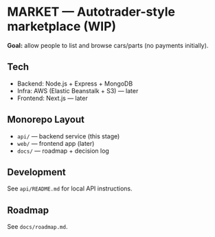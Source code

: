 # MARKET — Autotrader-style marketplace (WIP)

**Goal:** allow people to list and browse cars/parts (no payments initially).

## Tech
- Backend: Node.js + Express + MongoDB
- Infra: AWS (Elastic Beanstalk + S3) — later
- Frontend: Next.js — later

## Monorepo Layout
- `api/` — backend service (this stage)
- `web/` — frontend app (later)
- `docs/` — roadmap + decision log

## Development
See `api/README.md` for local API instructions.

## Roadmap
See `docs/roadmap.md`.
